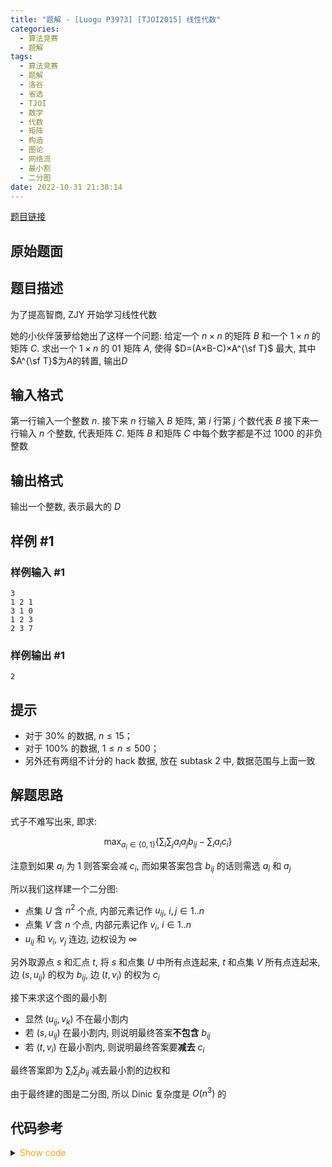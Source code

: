 ```yaml
---
title: "题解 - [Luogu P3973] [TJOI2015] 线性代数"
categories:
  - 算法竞赛
  - 题解
tags:
  - 算法竞赛
  - 题解
  - 洛谷
  - 省选
  - TJOI
  - 数学
  - 代数
  - 矩阵
  - 构造
  - 图论
  - 网络流
  - 最小割
  - 二分图
date: 2022-10-31 21:38:14
---
```


[题目链接](https://www.luogu.com.cn/problem/P3973)

<!-- more -->

## 原始题面

## 题目描述

为了提高智商, ZJY 开始学习线性代数

她的小伙伴菠萝给她出了这样一个问题: 给定一个 $n \times n$ 的矩阵 $B$ 和一个 $1 \times n$ 的矩阵 $C$. 求出一个 $1×n$ 的 01 矩阵 $A$, 使得 $D=(A×B-C)×A^{\sf T}$ 最大, 其中$A^{\sf T}$为$A$的转置, 输出$D$

## 输入格式

第一行输入一个整数 $n$. 接下来 $n$ 行输入 $B$ 矩阵, 第 $i$ 行第 $j$ 个数代表 $B$ 接下来一行输入 $n$ 个整数, 代表矩阵 $C$. 矩阵 $B$ 和矩阵 $C$ 中每个数字都是不过 $1000$ 的非负整数

## 输出格式

输出一个整数, 表示最大的 $D$

## 样例 #1

### 样例输入 #1

```input1
3
1 2 1
3 1 0
1 2 3
2 3 7
```

### 样例输出 #1

```output1
2
```

## 提示

- 对于 $30\%$ 的数据, $n \leq 15$；
- 对于 $100\%$ 的数据, $1 \leq n \leq 500$；
- 另外还有两组不计分的 hack 数据, 放在 subtask 2 中, 数据范围与上面一致

## 解题思路

式子不难写出来, 即求:

$$\max_{a_i\in\{0,1\}}\left\{\sum_i\sum_j a_ia_jb_{ij}-\sum_i a_ic_i\right\}$$

注意到如果 $a_i$ 为 $1$ 则答案会减 $c_i$, 而如果答案包含 $b_{ij}$ 的话则需选 $a_i$ 和 $a_j$

所以我们这样建一个二分图:

- 点集 $U$ 含 $n^2$ 个点, 内部元素记作 $u_{ij}$, $i,j\in 1..n$
- 点集 $V$ 含 $n$ 个点, 内部元素记作 $v_i$, $i\in 1..n$
- $u_{ij}$ 和 $v_i$, $v_j$ 连边, 边权设为 $\infty$

另外取源点 $s$ 和汇点 $t$, 将 $s$ 和点集 $U$ 中所有点连起来, $t$ 和点集 $V$ 所有点连起来, 边 $(s,u_{ij})$ 的权为 $b_{ij}$, 边 $(t,v_i)$ 的权为 $c_i$

接下来求这个图的最小割

- 显然 $(u_{ij},v_k)$ 不在最小割内
- 若 $(s,u_{ij})$ 在最小割内, 则说明最终答案**不包含** $b_{ij}$
- 若 $(t,v_i)$ 在最小割内, 则说明最终答案要**减去** $c_i$

最终答案即为 $\sum_i\sum_j b_{ij}$ 减去最小割的边权和

由于最终建的图是二分图, 所以 Dinic 复杂度是 $O(n^3)$ 的

## 代码参考

<details>
<summary><font color='orange'>Show code</font></summary>

{% icodeweb cpa_cpp title:Luogu_P3973 Luogu/P3973/0.cpp %}

</details>
